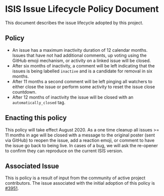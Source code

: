 # ISIS Issue Lifecycle Policy Document

This document describes the issue lifecycle adopted by this project.

## Policy
- An issue has a maximum inactivity duration of 12 calendar months. Issues that have not had additional comments, up voting using the GitHub emoji mechanism, or activity on a linked issue will be closed.
- After six months of inactivity, a comment will be left indicating that the issues is being labelled `inactive` and is a candidate for removal in six months.
- After 11 months a second comment will be left pinging all watchers to either close the issue or perform some activity to reset the issue close countdown.
- After 12 months of inactivity the issue will be closed with an `automatically_closed` tag.

## Enacting this policy
This policy will take effect August 2020. As a one time cleanup all issues >= 11 months in age will be closed with a message to the original poster (sent via GitHub) to reopen the issue, add a reaction emoji, or comment to have the issue go back to being live. In cases of a bug, we will ask the re-opener to confirm they can reproduce on the current ISIS version.

## Associated Issue
This is policy is a result of input from the community of active project contributors. The issue associated with the initial adoption of this policy is [#3951](https://github.com/USGS-Astrogeology/ISIS3/issues/3951).

